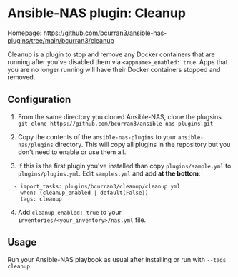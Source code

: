 # Ansible-NAS plugin: Cleanup

Homepage: <https://github.com/bcurran3/ansible-nas-plugins/tree/main/bcurran3/cleanup>

Cleanup is a plugin to stop and remove any Docker containers that are running after you've disabled them via `<appname>_enabled: true`. Apps that you are no longer running will have their Docker containers stopped and removed.

## Configuration

1. From the same directory you cloned Ansible-NAS, clone the plugsins.
`git clone https://github.com/bcurran3/ansible-nas-plugins.git`

2. Copy the contents of the `ansible-nas-plugins` to your `ansible-nas/plugins` directory. This will copy all plugins in the repository but you don't need to enable or use them all.

3. If this is the first plugin you've installed than copy `plugins/sample.yml` to `plugins/plugins.yml`. Edit `samples.yml` and add **at the bottom**:
```
  - import_tasks: plugins/bcurran3/cleanup/cleanup.yml
    when: (cleanup_enabled | default(False))
    tags: cleanup
```

4. Add `cleanup_enabled: true` to your `inventories/<your_inventory>/nas.yml` file.

## Usage

Run your Ansible-NAS playbook as usual after installing or run with `--tags cleanup`
